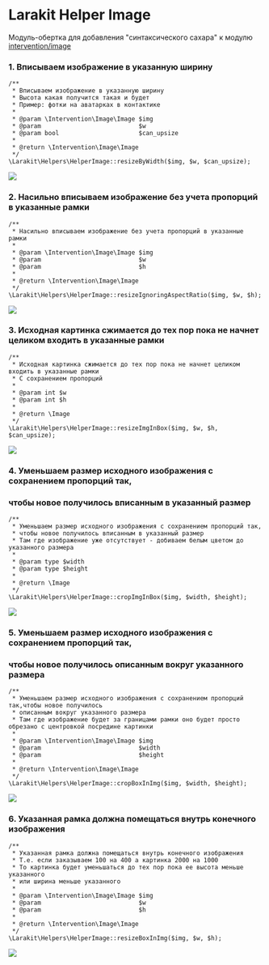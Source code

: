 # Larakit Helper Image
Модуль-обертка для добавления "синтаксического сахара" к модулю <a href="https://github.com/intervention/image">intervention/image</a>

### 1. Вписываем изображение в указанную ширину
~~~
/**
 * Вписываем изображение в указанную ширину
 * Высота какая получится такая и будет
 * Пример: фотки на аватарках в контактике
 *
 * @param \Intervention\Image\Image $img
 * @param                           $w
 * @param bool                      $can_upsize
 *
 * @return \Intervention\Image\Image
 */
\Larakit\Helpers\HelperImage::resizeByWidth($img, $w, $can_upsize);
~~~
<img src="https://habrastorage.org/files/9ce/196/dcc/9ce196dccd1f4595874eadd5e12db8d3.png"/>

### 2. Насильно вписываем изображение без учета пропорций в указанные рамки 
~~~
/**
 * Насильно вписываем изображение без учета пропорций в указанные рамки
 *
 * @param \Intervention\Image\Image $img
 * @param                           $w
 * @param                           $h
 *
 * @return \Intervention\Image\Image
 */
\Larakit\Helpers\HelperImage::resizeIgnoringAspectRatio($img, $w, $h);
~~~
<img src="https://habrastorage.org/files/c1c/cbb/ea8/c1ccbbea827a40a2b015b405a81a97a8.png"/>

### 3. Исходная картинка сжимается до тех пор пока не начнет целиком входить в указанные рамки
~~~
/**
 * Исходная картинка сжимается до тех пор пока не начнет целиком входить в указанные рамки
 * С сохранением пропорций
 *
 * @param int $w
 * @param int $h
 *
 * @return \Image
 */
\Larakit\Helpers\HelperImage::resizeImgInBox($img, $w, $h, $can_upsize);
~~~
<img src="https://habrastorage.org/files/a97/67b/944/a9767b94447147e68426d36a5628ff6c.png"/>

### 4. Уменьшаем размер исходного изображения с сохранением пропорций так, 
### чтобы новое получилось вписанным в указанный размер
~~~
/**
 * Уменьшаем размер исходного изображения с сохранением пропорций так, 
 * чтобы новое получилось вписанным в указанный размер
 * Там где изображение уже отсутствует - добиваем белым цветом до указанного размера
 *
 * @param type $width
 * @param type $height
 *
 * @return \Image
 */
\Larakit\Helpers\HelperImage::cropImgInBox($img, $width, $height);
~~~
<img src="https://habrastorage.org/files/cba/cdc/820/cbacdc8202564aa3ba44ae80f5307a7b.png"/>

### 5. Уменьшаем размер исходного изображения с сохранением пропорций так,
### чтобы новое получилось описанным вокруг указанного размера
~~~
/**
 * Уменьшаем размер исходного изображения с сохранением пропорций так,чтобы новое получилось 
 * описанным вокруг указанного размера
 * Там где изображение будет за границами рамки оно будет просто обрезано с центровкой посредине картинки
 *
 * @param \Intervention\Image\Image $img
 * @param                           $width
 * @param                           $height
 *
 * @return \Intervention\Image\Image
 */
\Larakit\Helpers\HelperImage::cropBoxInImg($img, $width, $height);
~~~
<img src="https://habrastorage.org/files/345/768/fdb/345768fdbffc4b9cba2f459afc981d93.png"/>

### 6. Указанная рамка должна помещаться внутрь конечного изображения
~~~
/**
 * Указанная рамка должна помещаться внутрь конечного изображения
 * Т.е. если заказываем 100 на 400 а картинка 2000 на 1000
 * То картинка будет уменьшаться до тех пор пока ее высота меньше указанного
 * или ширина меньше указанного
 *
 * @param \Intervention\Image\Image $img
 * @param                           $w
 * @param                           $h
 *
 * @return \Intervention\Image\Image
 */
\Larakit\Helpers\HelperImage::resizeBoxInImg($img, $w, $h);
~~~
<img src="https://habrastorage.org/files/f30/dd9/995/f30dd99959d644e79dc7ded77d0d03a2.png"/>
